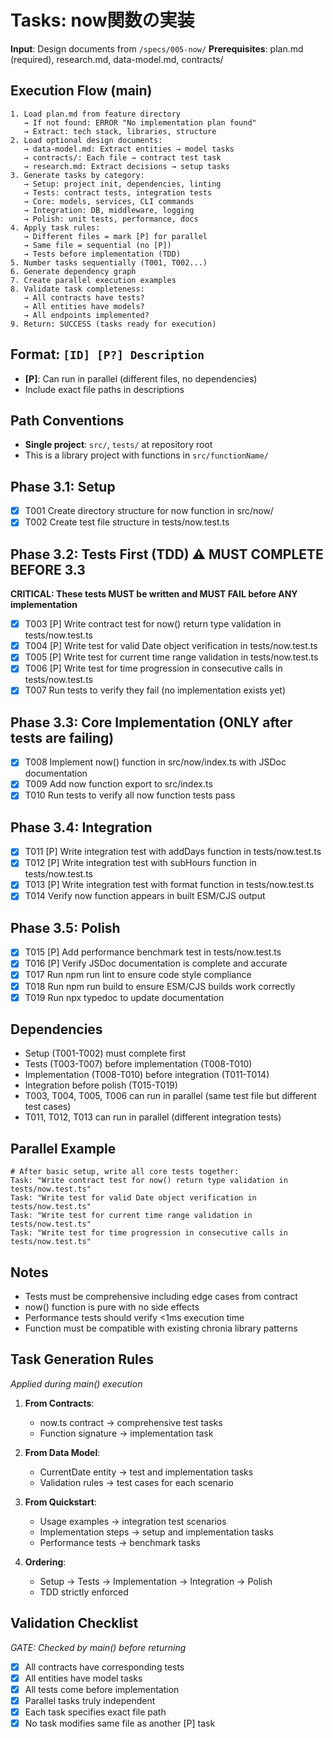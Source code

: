 # Tasks: now関数の実装

**Input**: Design documents from `/specs/005-now/`
**Prerequisites**: plan.md (required), research.md, data-model.md, contracts/

## Execution Flow (main)
```
1. Load plan.md from feature directory
   → If not found: ERROR "No implementation plan found"
   → Extract: tech stack, libraries, structure
2. Load optional design documents:
   → data-model.md: Extract entities → model tasks
   → contracts/: Each file → contract test task
   → research.md: Extract decisions → setup tasks
3. Generate tasks by category:
   → Setup: project init, dependencies, linting
   → Tests: contract tests, integration tests
   → Core: models, services, CLI commands
   → Integration: DB, middleware, logging
   → Polish: unit tests, performance, docs
4. Apply task rules:
   → Different files = mark [P] for parallel
   → Same file = sequential (no [P])
   → Tests before implementation (TDD)
5. Number tasks sequentially (T001, T002...)
6. Generate dependency graph
7. Create parallel execution examples
8. Validate task completeness:
   → All contracts have tests?
   → All entities have models?
   → All endpoints implemented?
9. Return: SUCCESS (tasks ready for execution)
```

## Format: `[ID] [P?] Description`
- **[P]**: Can run in parallel (different files, no dependencies)
- Include exact file paths in descriptions

## Path Conventions
- **Single project**: `src/`, `tests/` at repository root
- This is a library project with functions in `src/functionName/`

## Phase 3.1: Setup
- [x] T001 Create directory structure for now function in src/now/
- [x] T002 Create test file structure in tests/now.test.ts

## Phase 3.2: Tests First (TDD) ⚠️ MUST COMPLETE BEFORE 3.3
**CRITICAL: These tests MUST be written and MUST FAIL before ANY implementation**
- [x] T003 [P] Write contract test for now() return type validation in tests/now.test.ts
- [x] T004 [P] Write test for valid Date object verification in tests/now.test.ts
- [x] T005 [P] Write test for current time range validation in tests/now.test.ts
- [x] T006 [P] Write test for time progression in consecutive calls in tests/now.test.ts
- [x] T007 Run tests to verify they fail (no implementation exists yet)

## Phase 3.3: Core Implementation (ONLY after tests are failing)
- [x] T008 Implement now() function in src/now/index.ts with JSDoc documentation
- [x] T009 Add now function export to src/index.ts
- [x] T010 Run tests to verify all now function tests pass

## Phase 3.4: Integration
- [x] T011 [P] Write integration test with addDays function in tests/now.test.ts
- [x] T012 [P] Write integration test with subHours function in tests/now.test.ts
- [x] T013 [P] Write integration test with format function in tests/now.test.ts
- [x] T014 Verify now function appears in built ESM/CJS output

## Phase 3.5: Polish
- [x] T015 [P] Add performance benchmark test in tests/now.test.ts
- [x] T016 [P] Verify JSDoc documentation is complete and accurate
- [x] T017 Run npm run lint to ensure code style compliance
- [x] T018 Run npm run build to ensure ESM/CJS builds work correctly
- [x] T019 Run npx typedoc to update documentation

## Dependencies
- Setup (T001-T002) must complete first
- Tests (T003-T007) before implementation (T008-T010)
- Implementation (T008-T010) before integration (T011-T014)
- Integration before polish (T015-T019)
- T003, T004, T005, T006 can run in parallel (same test file but different test cases)
- T011, T012, T013 can run in parallel (different integration tests)

## Parallel Example
```
# After basic setup, write all core tests together:
Task: "Write contract test for now() return type validation in tests/now.test.ts"
Task: "Write test for valid Date object verification in tests/now.test.ts"
Task: "Write test for current time range validation in tests/now.test.ts"
Task: "Write test for time progression in consecutive calls in tests/now.test.ts"
```

## Notes
- Tests must be comprehensive including edge cases from contract
- now() function is pure with no side effects
- Performance tests should verify <1ms execution time
- Function must be compatible with existing chronia library patterns

## Task Generation Rules
*Applied during main() execution*

1. **From Contracts**:
   - now.ts contract → comprehensive test tasks
   - Function signature → implementation task

2. **From Data Model**:
   - CurrentDate entity → test and implementation tasks
   - Validation rules → test cases for each scenario

3. **From Quickstart**:
   - Usage examples → integration test scenarios
   - Implementation steps → setup and implementation tasks
   - Performance tests → benchmark tasks

4. **Ordering**:
   - Setup → Tests → Implementation → Integration → Polish
   - TDD strictly enforced

## Validation Checklist
*GATE: Checked by main() before returning*

- [x] All contracts have corresponding tests
- [x] All entities have model tasks
- [x] All tests come before implementation
- [x] Parallel tasks truly independent
- [x] Each task specifies exact file path
- [x] No task modifies same file as another [P] task